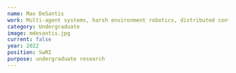 ```yaml
---
name: Max DeSantis
work: Multi-agent systems, harsh environment robotics, distributed control.
category: Undergraduate
image: mdesantis.jpg
current: false
year: 2022
position: SwRI
purpose: undergraduate research
---
```

